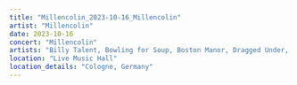 ```yaml
---
title: "Millencolin_2023-10-16_Millencolin"
artist: "Millencolin"
date: 2023-10-16
concert: "Millencolin"
artists: "Billy Talent, Bowling for Soup, Boston Manor, Dragged Under, Millencolin"
location: "Live Music Hall"
location_details: "Cologne, Germany"
---
```

